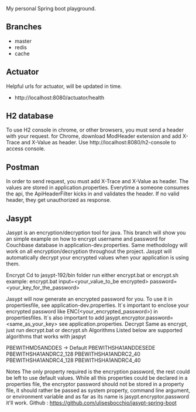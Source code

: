 My personal Spring boot playground.

## Branches
* master
* redis
* cache

## Actuator
Helpful urls for actuator, will be updated in time.
* http://localhost:8080/actuator/health

## H2 database
To use H2 console in chrome, or other browsers, you must send a header with your request.
for Chrome, download ModHeader extension and add X-Trace and X-Value as header.
Use http://localhost:8080/h2-console to access console. 

## Postman
In order to send request, you must add X-Trace and X-Value as header.
The values are stored in application.properties.
Everytime a someone consumes the api, the ApiHeaderFilter kicks in and validates the header.
If no valid header, they get unauthorized as response.

## Jasypt

Jasypt is an encryption/decryption tool for java. This branch will show you an simple example on how to encrypt username and password for Couchbase database in application-dev.properties. Same methodology will work on all encryption/decryption throughout the project. Jasypt will automatically decrypt your encrypted values when your application is using them.

Encrypt
Cd to jasypt-192/bin folder
run either encrypt.bat or encrypt.sh
example: encrypt.bat input=<your_value_to_be encrypted> password=<your_key_for_the_password>

Jasypt will now generate an encrypted password for you.
To use it in propertiesfile, see application-dev.properties.
It´s important to enclose your encrypted password like ENC(<your_encrypted_password>) in propertiesfiles.
It´s also important to add jasypt.encryptor.password=<same_as_your_key> see application.properties.
Decrypt
Same as encrypt, just run decrypt.bat or decrypt.sh
Algorithms
Listed below are supported algorithms that works with jaspyt

PBEWITHMD5ANDDES -> Default PBEWITHSHA1ANDDESEDE PBEWITHSHA1ANDRC2_128 PBEWITHSHA1ANDRC2_40 PBEWITHSHA1ANDRC4_128 PBEWITHSHA1ANDRC4_40

Notes
The only property required is the encryption password, the rest could be left to use default values. While all this properties could be declared in a properties file, the encryptor password should not be stored in a property file, it should rather be passed as system property, command line argument, or environment variable and as far as its name is jasypt.encryptor.password it'll work. Github : https://github.com/ulisesbocchio/jasypt-spring-boot
